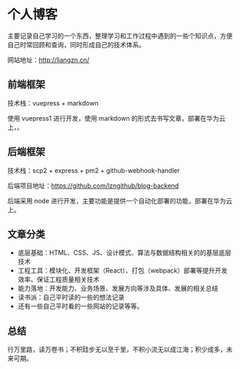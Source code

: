 # 个人博客

主要记录自己学习的一个东西，整理学习和工作过程中遇到的一些个知识点，方便自己时常回顾和查询，同时形成自己的技术体系。

网站地址：http://liangzn.cn/

## 前端框架

技术栈：vuepress + markdown

使用 vuepress1 进行开发，使用 markdown 的形式去书写文章，部署在华为云上，。

## 后端框架

技术栈：scp2 + express + pm2 + github-webhook-handler

后端项目地址：https://github.com/lzngithub/blog-backend

后端采用 node 进行开发，主要功能是提供一个自动化部署的功能，部署在华为云上。

## 文章分类

- 底层基础：HTML、CSS、JS、设计模式、算法与数据结构相关的的基层底层技术
- 工程工具：模块化、开发框架（React）、打包（webpack）部署等提升开发效率、保证工程质量相关技术
- 能力落地：开发能力、业务场景、发展方向等涉及具体、发展的相关总结
- 读书派：自己平时读的一些的想法记录
- 还有一些自己平时看的一些网站的记录等等。

## 总结

行万里路，读万卷书；不积跬步无以至千里，不积小流无以成江海；积少成多，未来可期。
